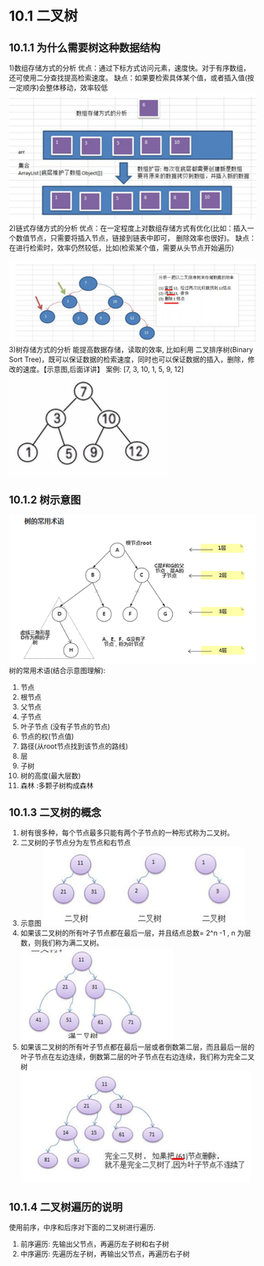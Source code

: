 # 10.1 二叉树
## 10.1.1 为什么需要树这种数据结构
1)数组存储方式的分析
优点：通过下标方式访问元素，速度快。对于有序数组，还可使用二分查找提高检索速度。
缺点：如果要检索具体某个值，或者插入值(按一定顺序)会整体移动，效率较低 
![title](https://raw.githubusercontent.com/XJZ-0707/imge/master/gitnote/2019/10/13/%E4%BA%8C%E5%8F%89%E6%A0%9101-1570939502923.jpg)
2)链式存储方式的分析
优点：在一定程度上对数组存储方式有优化(比如：插入一个数值节点，只需要将插入节点，链接到链表中即可， 删除效率也很好)。
缺点：在进行检索时，效率仍然较低，比如(检索某个值，需要从头节点开始遍历)

![title](https://raw.githubusercontent.com/XJZ-0707/imge/master/gitnote/2019/10/13/%E4%BA%8C%E5%8F%89%E6%A0%9102-1570939627113.jpg)
3)树存储方式的分析
能提高数据存储，读取的效率,  比如利用 二叉排序树(Binary Sort Tree)，既可以保证数据的检索速度，同时也可以保证数据的插入，删除，修改的速度。【示意图,后面详讲】
案例: [7, 3, 10, 1, 5, 9, 12]
![title](https://raw.githubusercontent.com/XJZ-0707/imge/master/gitnote/2019/10/13/%E4%BA%8C%E5%8F%89%E6%8E%92%E5%BA%8F%E6%A0%91-1570937658563.png)
## 10.1.2 树示意图
![title](https://raw.githubusercontent.com/XJZ-0707/imge/master/gitnote/2019/10/13/%E5%9B%BE%E7%89%872-1570939103369.png)
树的常用术语(结合示意图理解):
1)	节点
2)	根节点
3)	父节点
4)	子节点
5)	叶子节点 (没有子节点的节点)
6)	节点的权(节点值)
7)	路径(从root节点找到该节点的路线)
8)	层
9)	子树
10)	树的高度(最大层数)
11)	森林 :多颗子树构成森林

## 10.1.3 二叉树的概念
1) 树有很多种，每个节点最多只能有两个子节点的一种形式称为二叉树。
2) 二叉树的子节点分为左节点和右节点
3) 示意图
![title](https://raw.githubusercontent.com/XJZ-0707/imge/master/gitnote/2019/10/13/%E4%BA%8C%E5%8F%89%E6%A0%9103-1570939744972.jpg)
4) 如果该二叉树的所有叶子节点都在最后一层，并且结点总数= 2^n -1 , n 为层数，则我们称为满二叉树。
![title](https://raw.githubusercontent.com/XJZ-0707/imge/master/gitnote/2019/10/13/%E4%BA%8C%E5%8F%89%E6%A0%9104-1570939965329.jpg)
5) 如果该二叉树的所有叶子节点都在最后一层或者倒数第二层，而且最后一层的叶子节点在左边连续，倒数第二层的叶子节点在右边连续，我们称为完全二叉树
![title](https://raw.githubusercontent.com/XJZ-0707/imge/master/gitnote/2019/10/13/%E4%BA%8C%E5%8F%89%E6%A0%9105-1570940013887.jpg)
## 10.1.4 二叉树遍历的说明
使用前序，中序和后序对下面的二叉树进行遍历. 
1) 前序遍历: 先输出父节点，再遍历左子树和右子树
2) 中序遍历: 先遍历左子树，再输出父节点，再遍历右子树
